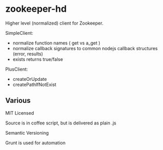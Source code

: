 zookeeper-hd
============

Higher level (normalized) client for Zookeeper.

SimpleClient:
- normalize function names ( get vs a_get )
- normalize callback signatures to common nodejs callback structures (error, results)
- exists returns true/false

PlusClient:
- createOrUpdate
- createPathIfNotExist

Various
-------

MIT Licensed

Source is in coffee script, but is delivered as plain .js

Semantic Versioning

Grunt is used for automation
